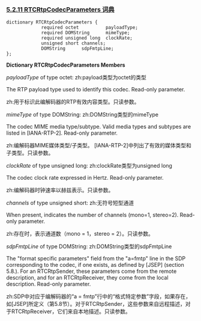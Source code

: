 ### [5.2.11 RTCRtpCodecParameters 词典](http://w3c.github.io/webrtc-pc/#rtcrtpcodecparameters)

```
dictionary RTCRtpCodecParameters {
             required octet          payloadType;
             required DOMString      mimeType;
             required unsigned long  clockRate;
             unsigned short channels;
             DOMString      sdpFmtpLine;
};
```

**Dictionary RTCRtpCodecParameters Members**

*payloadType* of type octet:
zh:payload类型为octet的类型

The RTP payload type used to identify this codec. Read-only parameter.

zh:用于标识此编解码器的RTP有效内容类型。只读参数。

*mimeType* of type DOMString:
zh:DOMString类型的mimeType

The codec MIME media type/subtype. Valid media types and subtypes are listed in [IANA-RTP-2]. Read-only parameter.

zh:编解码器MIME媒体类型/子类型。 [IANA-RTP-2]中列出了有效的媒体类型和子类型。只读参数。

*clockRate* of type unsigned long:
zh:clockRate类型为unsigned long

The codec clock rate expressed in Hertz. Read-only parameter.

zh:编解码器时钟速率以赫兹表示。只读参数。

*channels* of type unsigned short:
zh:无符号短型通道

When present, indicates the number of channels (mono=1, stereo=2). Read-only parameter.

zh:存在时，表示通道数（mono = 1，stereo = 2）。只读参数。

*sdpFmtpLine* of type DOMString:
zh:DOMString类型的sdpFmtpLine

The "format specific parameters" field from the "a=fmtp" line in the SDP corresponding to the codec, if one exists, as defined by [JSEP] (section 5.8.). For an RTCRtpSender, these parameters come from the remote description, and for an RTCRtpReceiver, they come from the local description. Read-only parameter.

zh:SDP中对应于编解码器的“a = fmtp”行中的“格式特定参数”字段，如果存在，如[JSEP]所定义（第5.8节）。对于RTCRtpSender，这些参数来自远程描述，对于RTCRtpReceiver，它们来自本地描述。只读参数。